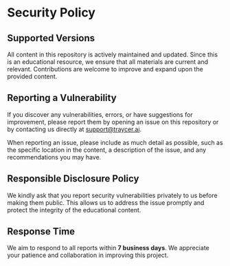 # Security Policy

## Supported Versions

All content in this repository is actively maintained and updated. Since this is an educational resource, we ensure that all materials are current and relevant. Contributions are welcome to improve and expand upon the provided content.

## Reporting a Vulnerability

If you discover any vulnerabilities, errors, or have suggestions for improvement, please report them by opening an issue on this repository or by contacting us directly at support@traycer.ai.

When reporting an issue, please include as much detail as possible, such as the specific location in the content, a description of the issue, and any recommendations you may have.

## Responsible Disclosure Policy

We kindly ask that you report security vulnerabilities privately to us before making them public. This allows us to address the issue promptly and protect the integrity of the educational content.

## Response Time

We aim to respond to all reports within **7 business days**. We appreciate your patience and collaboration in improving this project.